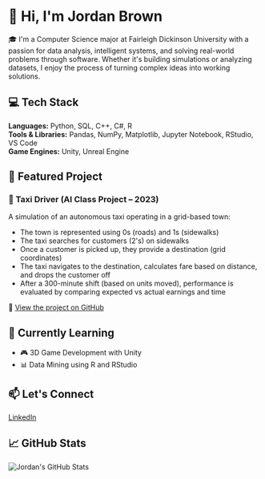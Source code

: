 # 👋 Hi, I'm Jordan Brown

🎓 I'm a Computer Science major at Fairleigh Dickinson University with a passion for data analysis, intelligent systems, and solving real-world problems through software. Whether it's building simulations or analyzing datasets, I enjoy the process of turning complex ideas into working solutions.

## 💻 Tech Stack
**Languages:** Python, SQL, C++, C#, R  
**Tools & Libraries:** Pandas, NumPy, Matplotlib, Jupyter Notebook, RStudio, VS Code  
**Game Engines:** Unity, Unreal Engine

## 🚀 Featured Project

### 🧠 Taxi Driver (AI Class Project – 2023)
A simulation of an autonomous taxi operating in a grid-based town:
- The town is represented using 0s (roads) and 1s (sidewalks)
- The taxi searches for customers (2's) on sidewalks
- Once a customer is picked up, they provide a destination (grid coordinates)
- The taxi navigates to the destination, calculates fare based on distance, and drops the customer off
- After a 300-minute shift (based on units moved), performance is evaluated by comparing expected vs actual earnings and time

📍 [View the project on GitHub]([https://github.com/Simone15050](https://github.com/Simone15050/Simone15050/tree/main/Final%20Taxi%20Driver-%20Jordan%20Brown%2025))

## 🌱 Currently Learning
- 🎮 3D Game Development with Unity  
- 📊 Data Mining using R and RStudio

## 📫 Let's Connect
[LinkedIn](https://www.linkedin.com/in/jordan-brown-413615233)

## 📈 GitHub Stats
![Jordan's GitHub Stats](https://github-readme-stats.vercel.app/api?username=Simone15050&show_icons=true&theme=tokyonight)

